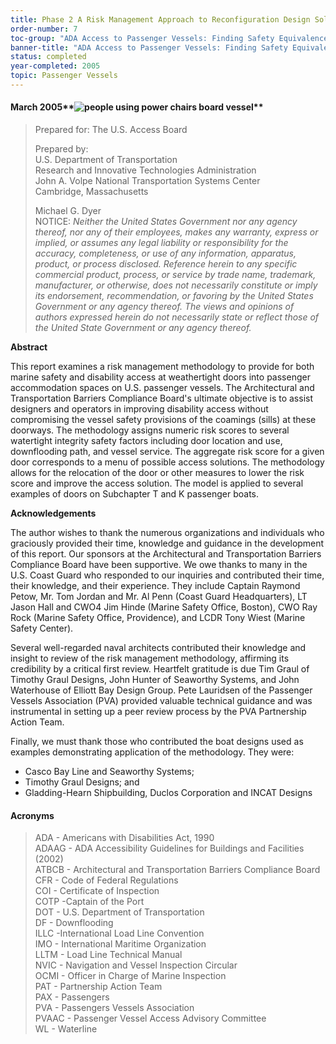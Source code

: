 ```yaml
---
title: Phase 2 A Risk Management Approach to Reconfiguration Design Solutions
order-number: 7
toc-group: "ADA Access to Passenger Vessels: Finding Safety Equivalence Solutions for Weathertight Doors with Coamings"
banner-title: "ADA Access to Passenger Vessels: Finding Safety Equivalence Solutions for Weathertight Doors with Coamings"
status: completed
year-completed: 2005
topic: Passenger Vessels
---
```


#### March 2005**![people using power chairs board vessel](https://www.access-board.gov/images/vessel-doors/report_clip_image002_0008.jpg)**

> Prepared for: The U.S. Access Board
>
> Prepared by:\
> U.S. Department of Transportation\
> Research and Innovative Technologies Administration\
> John A. Volpe National Transportation Systems Center\
> Cambridge, Massachusetts
>
> Michael G. Dyer\
NOTICE: *Neither the United States Government nor any agency thereof, nor any of their employees, makes any warranty, express or implied, or assumes any legal liability or responsibility for the accuracy, completeness, or use of any information, apparatus, product, or process disclosed. Reference herein to any specific commercial product, process, or service by trade name, trademark, manufacturer, or otherwise, does not necessarily constitute or imply its endorsement, recommendation, or favoring by the United States Government or any agency thereof. The views and opinions of authors expressed herein do not necessarily state or reflect those of the United State Government or any agency thereof.*

**Abstract**

This report examines a risk management methodology to provide for both marine safety and disability access at weathertight doors into passenger accommodation spaces on U.S. passenger vessels. The Architectural and Transportation Barriers Compliance Board's ultimate objective is to assist designers and operators in improving disability access without compromising the vessel safety provisions of the coamings (sills) at these doorways. The methodology assigns numeric risk scores to several watertight integrity safety factors including door location and use, downflooding path, and vessel service. The aggregate risk score for a given door corresponds to a menu of possible access solutions. The methodology allows for the relocation of the door or other measures to lower the risk score and improve the access solution. The model is applied to several examples of doors on Subchapter T and K passenger boats.

**Acknowledgements**

The author wishes to thank the numerous organizations and individuals who graciously provided their time, knowledge and guidance in the development of this report. Our sponsors at the Architectural and Transportation Barriers Compliance Board have been supportive. We owe thanks to many in the U.S. Coast Guard who responded to our inquiries and contributed their time, their knowledge, and their experience. They include Captain Raymond Petow, Mr. Tom Jordan and Mr. Al Penn (Coast Guard Headquarters), LT Jason Hall and CWO4 Jim Hinde (Marine Safety Office, Boston), CWO Ray Rock (Marine Safety Office, Providence), and LCDR Tony Wiest (Marine Safety Center).

Several well-regarded naval architects contributed their knowledge and insight to review of the risk management methodology, affirming its credibility by a critical first review. Heartfelt gratitude is due Tim Graul of Timothy Graul Designs, John Hunter of Seaworthy Systems, and John Waterhouse of Elliott Bay Design Group. Pete Lauridsen of the Passenger Vessels Association (PVA) provided valuable technical guidance and was instrumental in setting up a peer review process by the PVA Partnership Action Team.

Finally, we must thank those who contributed the boat designs used as examples demonstrating application of the methodology. They were:

-   Casco Bay Line and Seaworthy Systems;
-   Timothy Graul Designs; and
-   Gladding-Hearn Shipbuilding, Duclos Corporation and INCAT Designs

#### Acronyms

> ADA - Americans with Disabilities Act, 1990\
> ADAAG - ADA Accessibility Guidelines for Buildings and Facilities (2002)\
> ATBCB - Architectural and Transportation Barriers Compliance Board\
> CFR - Code of Federal Regulations\
> COI - Certificate of Inspection\
> COTP -Captain of the Port\
> DOT - U.S. Department of Transportation\
> DF - Downflooding\
> ILLC -International Load Line Convention\
> IMO - International Maritime Organization\
> LLTM - Load Line Technical Manual\
> NVIC - Navigation and Vessel Inspection Circular\
> OCMI - Officer in Charge of Marine Inspection\
> PAT - Partnership Action Team\
> PAX - Passengers\
> PVA - Passengers Vessels Association\
> PVAAC - Passenger Vessel Access Advisory Committee\
> WL - Waterline
